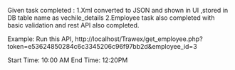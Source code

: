 Given task completed :
1.Xml converted to JSON and shown in UI ,stored in DB table name as vechile_details
2.Employee task also completed with basic validation and rest API also completed.

Example:
Run this API,
http://localhost/Trawex/get_employee.php?token=e53624850284c6c3345206c96f97bb2d&employee_id=3

Start Time: 10:00 AM
End Time: 12:20PM
